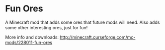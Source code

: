 Fun Ores
===========

A Minecraft mod that adds some ores that future mods will need. Also adds some other interesting
ores, just for fun!

More info and downloads: http://minecraft.curseforge.com/mc-mods/228011-fun-ores
